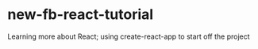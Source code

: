 # new-fb-react-tutorial
Learning more about React; using create-react-app to start off the project

